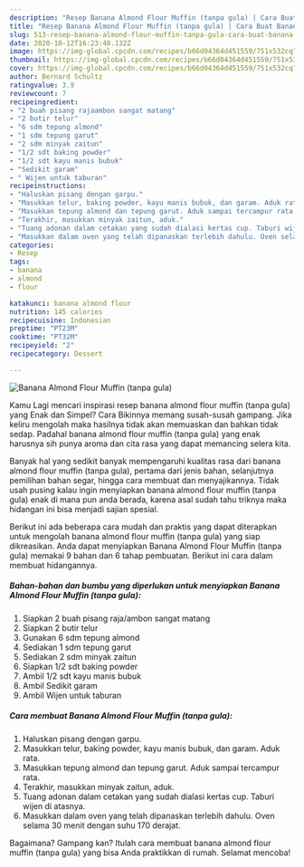 ```yaml
---
description: "Resep Banana Almond Flour Muffin (tanpa gula) | Cara Buat Banana Almond Flour Muffin (tanpa gula) Yang Sempurna"
title: "Resep Banana Almond Flour Muffin (tanpa gula) | Cara Buat Banana Almond Flour Muffin (tanpa gula) Yang Sempurna"
slug: 513-resep-banana-almond-flour-muffin-tanpa-gula-cara-buat-banana-almond-flour-muffin-tanpa-gula-yang-sempurna
date: 2020-10-12T16:23:48.132Z
image: https://img-global.cpcdn.com/recipes/b66d04364d451559/751x532cq70/banana-almond-flour-muffin-tanpa-gula-foto-resep-utama.jpg
thumbnail: https://img-global.cpcdn.com/recipes/b66d04364d451559/751x532cq70/banana-almond-flour-muffin-tanpa-gula-foto-resep-utama.jpg
cover: https://img-global.cpcdn.com/recipes/b66d04364d451559/751x532cq70/banana-almond-flour-muffin-tanpa-gula-foto-resep-utama.jpg
author: Bernard Schultz
ratingvalue: 3.9
reviewcount: 7
recipeingredient:
- "2 buah pisang rajaambon sangat matang"
- "2 butir telur"
- "6 sdm tepung almond"
- "1 sdm tepung garut"
- "2 sdm minyak zaitun"
- "1/2 sdt baking powder"
- "1/2 sdt kayu manis bubuk"
- "Sedikit garam"
- " Wijen untuk taburan"
recipeinstructions:
- "Haluskan pisang dengan garpu."
- "Masukkan telur, baking powder, kayu manis bubuk, dan garam. Aduk rata."
- "Masukkan tepung almond dan tepung garut. Aduk sampai tercampur rata."
- "Terakhir, masukkan minyak zaitun, aduk."
- "Tuang adonan dalam cetakan yang sudah dialasi kertas cup. Taburi wijen di atasnya."
- "Masukkan dalam oven yang telah dipanaskan terlebih dahulu. Oven selama 30 menit dengan suhu 170 derajat."
categories:
- Resep
tags:
- banana
- almond
- flour

katakunci: banana almond flour 
nutrition: 145 calories
recipecuisine: Indonesian
preptime: "PT23M"
cooktime: "PT32M"
recipeyield: "2"
recipecategory: Dessert

---
```



![Banana Almond Flour Muffin (tanpa gula)](https://img-global.cpcdn.com/recipes/b66d04364d451559/751x532cq70/banana-almond-flour-muffin-tanpa-gula-foto-resep-utama.jpg)

Kamu Lagi mencari inspirasi resep banana almond flour muffin (tanpa gula) yang Enak dan Simpel? Cara Bikinnya memang susah-susah gampang. Jika keliru mengolah maka hasilnya tidak akan memuaskan dan bahkan tidak sedap. Padahal banana almond flour muffin (tanpa gula) yang enak harusnya sih punya aroma dan cita rasa yang dapat memancing selera kita.

Banyak hal yang sedikit banyak mempengaruhi kualitas rasa dari banana almond flour muffin (tanpa gula), pertama dari jenis bahan, selanjutnya pemilihan bahan segar, hingga cara membuat dan menyajikannya. Tidak usah pusing kalau ingin menyiapkan banana almond flour muffin (tanpa gula) enak di mana pun anda berada, karena asal sudah tahu triknya maka hidangan ini bisa menjadi sajian spesial.




Berikut ini ada beberapa cara mudah dan praktis yang dapat diterapkan untuk mengolah banana almond flour muffin (tanpa gula) yang siap dikreasikan. Anda dapat menyiapkan Banana Almond Flour Muffin (tanpa gula) memakai 9 bahan dan 6 tahap pembuatan. Berikut ini cara dalam membuat hidangannya.

<!--inarticleads1-->

##### Bahan-bahan dan bumbu yang diperlukan untuk menyiapkan Banana Almond Flour Muffin (tanpa gula):

1. Siapkan 2 buah pisang raja/ambon sangat matang
1. Siapkan 2 butir telur
1. Gunakan 6 sdm tepung almond
1. Sediakan 1 sdm tepung garut
1. Sediakan 2 sdm minyak zaitun
1. Siapkan 1/2 sdt baking powder
1. Ambil 1/2 sdt kayu manis bubuk
1. Ambil Sedikit garam
1. Ambil  Wijen untuk taburan




<!--inarticleads2-->

##### Cara membuat Banana Almond Flour Muffin (tanpa gula):

1. Haluskan pisang dengan garpu.
1. Masukkan telur, baking powder, kayu manis bubuk, dan garam. Aduk rata.
1. Masukkan tepung almond dan tepung garut. Aduk sampai tercampur rata.
1. Terakhir, masukkan minyak zaitun, aduk.
1. Tuang adonan dalam cetakan yang sudah dialasi kertas cup. Taburi wijen di atasnya.
1. Masukkan dalam oven yang telah dipanaskan terlebih dahulu. Oven selama 30 menit dengan suhu 170 derajat.




Bagaimana? Gampang kan? Itulah cara membuat banana almond flour muffin (tanpa gula) yang bisa Anda praktikkan di rumah. Selamat mencoba!

